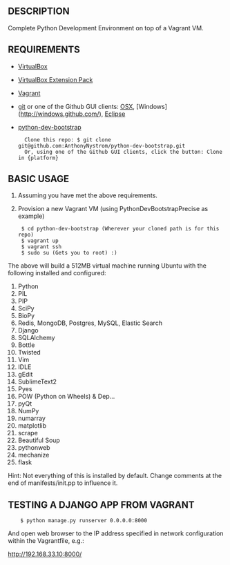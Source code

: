## DESCRIPTION

Complete Python Development Environment on top of a Vagrant VM.



## REQUIREMENTS


* [VirtualBox](http://www.virtualbox.org/)
* [VirtualBox Extension Pack](https://www.virtualbox.org/wiki/Downloads)
* [Vagrant](http://www.vagrantup.com/)
* [git](http://git-scm.com/downloads)
or one of the Github GUI clients: [OSX](http://mac.github.com/), [Windows] (http://windows.github.com/), [Eclipse](http://eclipse.github.com/)
* [python-dev-bootstrap](https://github.com/AnthonyNystrom/python-dev-bootstrap)

		Clone this repo: $ git clone git@github.com:AnthonyNystrom/python-dev-bootstrap.git
		Or, using one of the Github GUI clients, click the button: Clone in {platform}

## BASIC USAGE

1. Assuming you have met the above requirements. 
2. Provision a new Vagrant VM (using PythonDevBootstrapPrecise as example)

        $ cd python-dev-bootstrap (Wherever your cloned path is for this repo)
        $ vagrant up
 		$ vagrant ssh
 		$ sudo su (Gets you to root) :)
 		

 		
The above will build a 512MB virtual machine running Ubuntu with the following installed and configured:

1. Python
2. PIL
3. PIP
4. SciPy
5. BioPy
5. Redis, MongoDB, Postgres, MySQL, Elastic Search
6. Django
7. SQLAlchemy
8. Bottle
9. Twisted
10. Vim
11. IDLE
12. gEdit
13. SublimeText2
14. Pyes
15. POW (Python on Wheels) & Dep...
16. pyQt
17. NumPy
18. numarray
19. matplotlib
20. scrape
21. Beautiful Soup
22. pythonweb
23. mechanize
24. flask

Hint: Not everything of this is installed by default. Change comments at the end of manifests/init.pp to influence it.
	
## TESTING A DJANGO APP FROM VAGRANT

		$ python manage.py runserver 0.0.0.0:8000
	
And open web browser to the IP address specified in network configuration within the Vagrantfile, e.g.:

http://192.168.33.10:8000/

